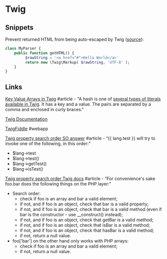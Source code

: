 # Twig

## Snippets

Prevent returned HTML from being auto-escaped by Twig \([source](https://stackoverflow.com/a/44736733/937377)\):

```php
class MyParser {
    public function getHTML() {
         $rawString = '<a href="#">Hello World</a>'
         return new \Twig\Markup( $rawString, 'UTF-8' );
    }
}
```

## Links

[Key Value Arrays in Twig](https://mijingo.com/blog/key-value-arrays-in-twig) \#article - "A hash is one of [several types of literals available in Twig](http://twig.sensiolabs.org/doc/templates.html#literals). It has a key and a value. The pairs are separated by a comma and enclosed in curly braces."

[Twig Documentation](https://twig.symfony.com/doc/2.x/)

[TwigFiddle](https://twigfiddle.com/) \#webapp

[Twig property search order SO answer](https://stackoverflow.com/a/14413657/937377) \#article - “{{ lang.test }} will try to invoke one of the following, in this order:”

* $lang-&gt;test
* $lang-&gt;test\(\)
* $lang-&gt;getTest\(\)
* $lang-&gt;isTest\(\)

[Twig property search order Twig docs](https://twig.symfony.com/doc/2.x/templates.html#variables) \#article - “For convenience's sake foo.bar does the following things on the PHP layer:”

* Search order:
  * check if foo is an array and bar a valid element;
  * if not, and if foo is an object, check that bar is a valid property;
  * if not, and if foo is an object, check that bar is a valid method \(even if bar is the constructor - use \_\_construct\(\) instead\);
  * if not, and if foo is an object, check that getBar is a valid method;
  * if not, and if foo is an object, check that isBar is a valid method;
  * if not, and if foo is an object, check that hasBar is a valid method;
  * if not, return a null value.
* foo\['bar'\] on the other hand only works with PHP arrays:
  * check if foo is an array and bar a valid element;
  * if not, return a null value.

